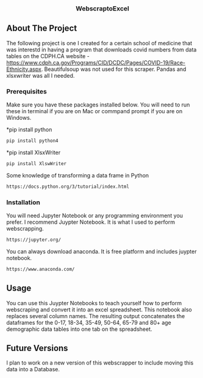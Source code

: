 

 <h3 align="center">WebscraptoExcel</h3> 
  
  <!-- ABOUT THE PROJECT -->
## About The Project
The following project is one I created for a certain school of medicine that was interestd in having a program that downloads covid numbers from data tables on the CDPH.CA website - https://www.cdph.ca.gov/Programs/CID/DCDC/Pages/COVID-19/Race-Ethnicity.aspx. Beautifulsoup was not used for this scraper. Pandas and xlsxwriter was all I needed.

### Prerequisites

Make sure you have these packages installed below. You will need to run these in terminal if you are on Mac or commpand prompt if you are on Windows.

*pip install python
```sh
pip install python4
```

*pip install XlsxWriter
```sh
pip install XlswWriter
```

Some knowledge of transforming a data frame in Python
```sh
https://docs.python.org/3/tutorial/index.html
```

### Installation
You will need Jupyter Notebook or any programming environment you prefer. I recommend Juypter Notebook. It is what I used to perform webscrapping.
```sh
https://jupyter.org/
```
You can always download anaconda. It is free platform and includes juypter notebook.

```sh
https://www.anaconda.com/
```

<!-- USAGE EXAMPLES -->
## Usage
You can use this Juypter Notebooks to teach yourself how to perform webscraping and convert it into an excel spreadsheet. This notebook also replaces several column names. The resulting output concatenates the dataframes for the 0-17, 18-34, 35-49, 50-64, 65-79 and 80+ age demographic data tables into one tab on the spreadsheet. 

## Future Versions
I plan to work on a new version of this webscrapper to include moving this data into a Database.
